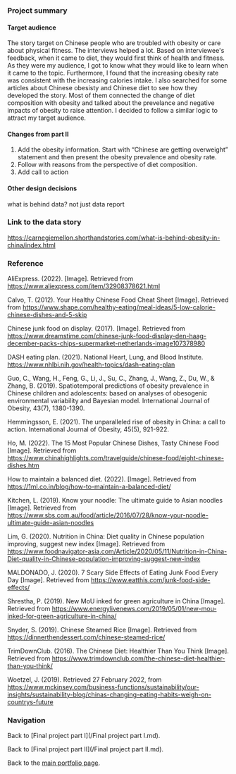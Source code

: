 ### Project summary
#### Target audience
The story target on Chinese people who are troubled with obesity or care about physical fitness. The interviews helped a lot. Based on interviewee's feedback, when it came to diet, they would first think of health and fitness. As they were my audience, I got to know what they would like to learn when it came to the topic. Furthermore, I found that the increasing obesity rate was consistent with the increasing calories intake. I also searched for some articles about Chinese obesisty and Chinese diet to see how they developed the story. Most of them connected the change of diet composition with obesity and talked about the prevelance and negative impacts of obesity to raise attention. I decided to follow a similar logic to attract my target audience.

#### Changes from part II
1. Add the obesity information. Start with “Chinese are getting overweight” statement and then present the obesity prevalence and obesity rate.
2. Follow with reasons from the perspective of diet composition.
3. Add call to action


#### Other design decisions

what is behind data? not just data report


### Link to the data story
https://carnegiemellon.shorthandstories.com/what-is-behind-obesity-in-china/index.html

### Reference
AliExpress. (2022). [Image]. Retrieved from https://www.aliexpress.com/item/32908378621.html

Calvo, T. (2012). Your Healthy Chinese Food Cheat Sheet [Image]. Retrieved from https://www.shape.com/healthy-eating/meal-ideas/5-low-calorie-chinese-dishes-and-5-skip

Chinese junk food on display. (2017). [Image]. Retrieved from https://www.dreamstime.com/chinese-junk-food-display-den-haag-december-packs-chips-supermarket-netherlands-image107378980

DASH eating plan. (2021). National Heart, Lung, and Blood Institute. https://www.nhlbi.nih.gov/health-topics/dash-eating-plan

Guo, C., Wang, H., Feng, G., Li, J., Su, C., Zhang, J., Wang, Z., Du, W., & Zhang, B. (2019). Spatiotemporal predictions of obesity prevalence in Chinese children and adolescents: based on analyses of obesogenic environmental variability and Bayesian model. International Journal of Obesity, 43(7), 1380-1390.

Hemmingsson, E. (2021). The unparalleled rise of obesity in China: a call to action. International Journal of Obesity, 45(5), 921-922.

Ho, M. (2022). The 15 Most Popular Chinese Dishes, Tasty Chinese Food [Image]. Retrieved from https://www.chinahighlights.com/travelguide/chinese-food/eight-chinese-dishes.htm

How to maintain a balanced diet. (2022). [Image]. Retrieved from https://1ml.co.in/blog/how-to-maintain-a-balanced-diet/

Kitchen, L. (2019). Know your noodle: The ultimate guide to Asian noodles [Image]. Retrieved from https://www.sbs.com.au/food/article/2016/07/28/know-your-noodle-ultimate-guide-asian-noodles

Lim, G. (2020). Nutrition in China: Diet quality in Chinese population improving, suggest new index [Image]. Retrieved from https://www.foodnavigator-asia.com/Article/2020/05/11/Nutrition-in-China-Diet-quality-in-Chinese-population-improving-suggest-new-index

MALDONADO, J. (2020). 7 Scary Side Effects of Eating Junk Food Every Day [Image]. Retrieved from https://www.eatthis.com/junk-food-side-effects/

Shrestha, P. (2019). New MoU inked for green agriculture in China [Image]. Retrieved from https://www.energylivenews.com/2019/05/01/new-mou-inked-for-green-agriculture-in-china/

Snyder, S. (2019). Chinese Steamed Rice [Image]. Retrieved from https://dinnerthendessert.com/chinese-steamed-rice/

TrimDownClub. (2016). The Chinese Diet: Healthier Than You Think [Image]. Retrieved from https://www.trimdownclub.com/the-chinese-diet-healthier-than-you-think/

Woetzel, J. (2019). Retrieved 27 February 2022, from https://www.mckinsey.com/business-functions/sustainability/our-insights/sustainability-blog/chinas-changing-eating-habits-weigh-on-countrys-future

### Navigation

Back to [Final project part I](/Final project part I.md).

Back to [Final project part II](/Final project part II.md).

Back to the [main portfolio page](https://tracycccc.github.io/tracy-data-visualization/).
